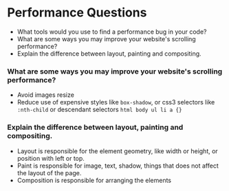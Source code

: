 # Performance Questions

* What tools would you use to find a performance bug in your code?
* What are some ways you may improve your website's scrolling performance?
* Explain the difference between layout, painting and compositing.

### What are some ways you may improve your website's scrolling performance?

* Avoid images resize
* Reduce use of expensive styles like `box-shadow`, or css3 selectors like `:nth-child` or descendant selectors `html body ul li a {}` 

### Explain the difference between layout, painting and compositing.

* Layout is responsible for the element geometry, like width or height, or position with left or top.
* Paint is responsible for image, text, shadow, things that does not affect the layout of the page.
* Composition is responsible for arranging the elements

